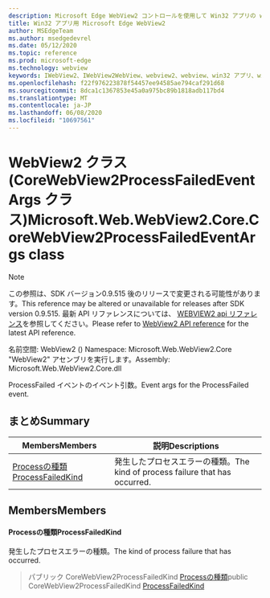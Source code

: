```yaml
---
description: Microsoft Edge WebView2 コントロールを使用して Win32 アプリの web コンテンツをホストする
title: Win32 アプリ用 Microsoft Edge WebView2
author: MSEdgeTeam
ms.author: msedgedevrel
ms.date: 05/12/2020
ms.topic: reference
ms.prod: microsoft-edge
ms.technology: webview
keywords: IWebView2、IWebView2WebView、webview2、webview、win32 アプリ、win32、edge、ICoreWebView2、ICoreWebView2Controller、browser control、edge html
ms.openlocfilehash: f22f976223878f54457ee94585ae794caf291d68
ms.sourcegitcommit: 8dca1c1367853e45a0a975bc89b1818adb117bd4
ms.translationtype: MT
ms.contentlocale: ja-JP
ms.lasthandoff: 06/08/2020
ms.locfileid: "10697561"
---
```

# <span data-ttu-id="7cf99-104">WebView2 クラス (CoreWebView2ProcessFailedEventArgs クラス)</span><span class="sxs-lookup"><span data-stu-id="7cf99-104">Microsoft.Web.WebView2.Core.CoreWebView2ProcessFailedEventArgs class</span></span> 

> [!NOTE]
> <span data-ttu-id="7cf99-105">この参照は、SDK バージョン0.9.515 後のリリースで変更される可能性があります。</span><span class="sxs-lookup"><span data-stu-id="7cf99-105">This reference may be altered or unavailable for releases after SDK version 0.9.515.</span></span> <span data-ttu-id="7cf99-106">最新 API リファレンスについては、 [WEBVIEW2 api リファレンス](../../../webview2-api-reference.md)を参照してください。</span><span class="sxs-lookup"><span data-stu-id="7cf99-106">Please refer to [WebView2 API reference](../../../webview2-api-reference.md) for the latest API reference.</span></span>

<span data-ttu-id="7cf99-107">名前空間: WebView2 () </span><span class="sxs-lookup"><span data-stu-id="7cf99-107">Namespace: Microsoft.Web.WebView2.Core</span></span>\
<span data-ttu-id="7cf99-108">"WebView2" アセンブリを実行します。</span><span class="sxs-lookup"><span data-stu-id="7cf99-108">Assembly: Microsoft.Web.WebView2.Core.dll</span></span>

<span data-ttu-id="7cf99-109">ProcessFailed イベントのイベント引数。</span><span class="sxs-lookup"><span data-stu-id="7cf99-109">Event args for the ProcessFailed event.</span></span>

## <span data-ttu-id="7cf99-110">まとめ</span><span class="sxs-lookup"><span data-stu-id="7cf99-110">Summary</span></span>

 <span data-ttu-id="7cf99-111">Members</span><span class="sxs-lookup"><span data-stu-id="7cf99-111">Members</span></span>                        | <span data-ttu-id="7cf99-112">説明</span><span class="sxs-lookup"><span data-stu-id="7cf99-112">Descriptions</span></span>
--------------------------------|---------------------------------------------
[<span data-ttu-id="7cf99-113">Processの種類</span><span class="sxs-lookup"><span data-stu-id="7cf99-113">ProcessFailedKind</span></span>](#processfailedkind) | <span data-ttu-id="7cf99-114">発生したプロセスエラーの種類。</span><span class="sxs-lookup"><span data-stu-id="7cf99-114">The kind of process failure that has occurred.</span></span>

## <span data-ttu-id="7cf99-115">Members</span><span class="sxs-lookup"><span data-stu-id="7cf99-115">Members</span></span>

#### <span data-ttu-id="7cf99-116">Processの種類</span><span class="sxs-lookup"><span data-stu-id="7cf99-116">ProcessFailedKind</span></span> 

<span data-ttu-id="7cf99-117">発生したプロセスエラーの種類。</span><span class="sxs-lookup"><span data-stu-id="7cf99-117">The kind of process failure that has occurred.</span></span>

> <span data-ttu-id="7cf99-118">パブリック CoreWebView2ProcessFailedKind [Processの種類](#processfailedkind)</span><span class="sxs-lookup"><span data-stu-id="7cf99-118">public CoreWebView2ProcessFailedKind [ProcessFailedKind](#processfailedkind)</span></span>

